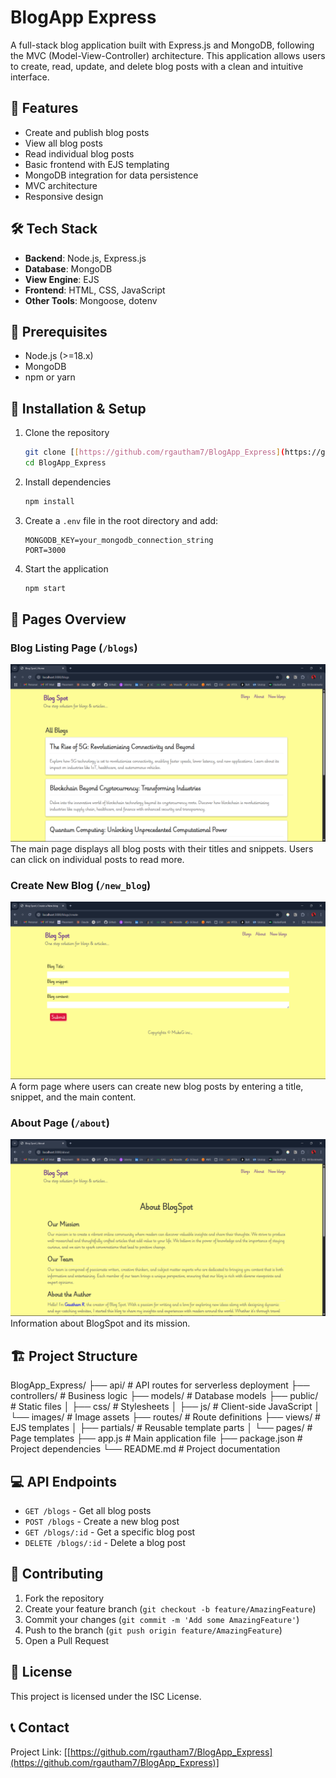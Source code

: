 # BlogApp Express

A full-stack blog application built with Express.js and MongoDB, following the MVC (Model-View-Controller) architecture. This application allows users to create, read, update, and delete blog posts with a clean and intuitive interface.

## 🚀 Features

- Create and publish blog posts
- View all blog posts
- Read individual blog posts
- Basic frontend with EJS templating
- MongoDB integration for data persistence
- MVC architecture
- Responsive design

## 🛠 Tech Stack

- **Backend**: Node.js, Express.js
- **Database**: MongoDB
- **View Engine**: EJS
- **Frontend**: HTML, CSS, JavaScript
- **Other Tools**: Mongoose, dotenv

## 📝 Prerequisites

- Node.js (>=18.x)
- MongoDB
- npm or yarn

## 🔧 Installation & Setup

1. Clone the repository
   ```bash
   git clone [[https://github.com/rgautham7/BlogApp_Express](https://github.com/rgautham7/BlogApp_Express)]
   cd BlogApp_Express
   ```

2. Install dependencies
   ```bash
   npm install
   ```

3. Create a `.env` file in the root directory and add:
   ```
   MONGODB_KEY=your_mongodb_connection_string
   PORT=3000
   ```

4. Start the application
   ```bash
   npm start
   ```

## 📱 Pages Overview

### Blog Listing Page (`/blogs`)
![Blog Listing Page](./screenshots/blogs.png)
The main page displays all blog posts with their titles and snippets. Users can click on individual posts to read more.

### Create New Blog (`/new_blog`)
![New Blog Page](./screenshots/new_blog.png)
A form page where users can create new blog posts by entering a title, snippet, and the main content.

### About Page (`/about`)
![About Page](./screenshots/about.png)
Information about BlogSpot and its mission.

## 🏗 Project Structure

BlogApp_Express/
├── api/                    # API routes for serverless deployment
├── controllers/           # Business logic
├── models/               # Database models
├── public/               # Static files
│   ├── css/             # Stylesheets
│   ├── js/              # Client-side JavaScript
│   └── images/          # Image assets
├── routes/               # Route definitions
├── views/                # EJS templates
│   ├── partials/        # Reusable template parts
│   └── pages/           # Page templates
├── app.js               # Main application file
├── package.json         # Project dependencies
└── README.md            # Project documentation

## 💻 API Endpoints

- `GET /blogs` - Get all blog posts
- `POST /blogs` - Create a new blog post
- `GET /blogs/:id` - Get a specific blog post
- `DELETE /blogs/:id` - Delete a blog post

## 🤝 Contributing

1. Fork the repository
2. Create your feature branch (`git checkout -b feature/AmazingFeature`)
3. Commit your changes (`git commit -m 'Add some AmazingFeature'`)
4. Push to the branch (`git push origin feature/AmazingFeature`)
5. Open a Pull Request

## 📄 License

This project is licensed under the ISC License.

## 📞 Contact

Project Link: [[https://github.com/rgautham7/BlogApp_Express](https://github.com/rgautham7/BlogApp_Express)]
